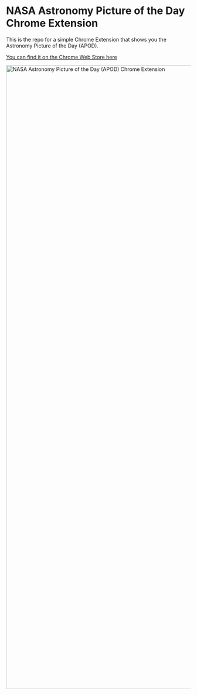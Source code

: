 # NASA Astronomy Picture of the Day Chrome Extension
This is the repo for a simple Chrome Extension that shows you the Astronomy Picture of the Day (APOD).

[You can find it on the Chrome Web Store here](https://chromewebstore.google.com/detail/nasa-astronomy-picture-of/bcmcfnndoijnfpbkglapjdfaaflipegc)

<img width="1703" alt="NASA Astronomy Picture of the Day (APOD) Chrome Extension" src="https://github.com/user-attachments/assets/18548071-4758-439b-b0ae-ea6f6fd76cc5">
